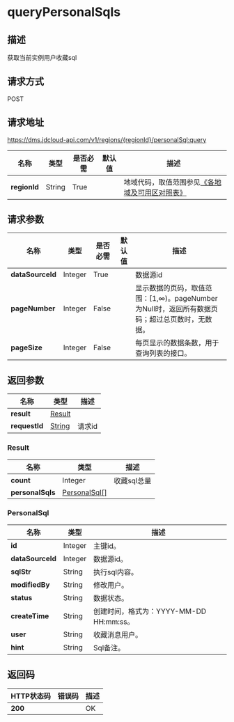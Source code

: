 # queryPersonalSqls


## 描述
获取当前实例用户收藏sql

## 请求方式
POST

## 请求地址
https://dms.jdcloud-api.com/v1/regions/{regionId}/personalSql:query

|名称|类型|是否必需|默认值|描述|
|---|---|---|---|---|
|**regionId**|String|True| |地域代码，取值范围参见[《各地域及可用区对照表》](../Enum-Definitions/Regions-AZ.md)|

## 请求参数
|名称|类型|是否必需|默认值|描述|
|---|---|---|---|---|
|**dataSourceId**|Integer|True| |数据源id|
|**pageNumber**|Integer|False| |显示数据的页码，取值范围：[1,∞)。pageNumber为Null时，返回所有数据页码；超过总页数时，无数据。|
|**pageSize**|Integer|False| |每页显示的数据条数，用于查询列表的接口。|


## 返回参数
|名称|类型|描述|
|---|---|---|
|**result**|[Result](querypersonalsqls#result)| |
|**requestId**|[String](querypersonalsqls#result)|请求id|

### <div id="result">Result</div>
|名称|类型|描述|
|---|---|---|
|**count**|Integer|收藏sql总量|
|**personalSqls**|[PersonalSql[]](querypersonalsqls#personalsql)| |
### <div id="personalsql">PersonalSql</div>
|名称|类型|描述|
|---|---|---|
|**id**|Integer|主键id。|
|**dataSourceId**|Integer|数据源id。|
|**sqlStr**|String|执行sql内容。|
|**modifiedBy**|String|修改用户。|
|**status**|String|数据状态。|
|**createTime**|String|创建时间，格式为：YYYY-MM-DD HH:mm:ss。|
|**user**|String|收藏消息用户。|
|**hint**|String|Sql备注。|

## 返回码
|HTTP状态码|错误码|描述|
|---|---|---|
|**200**||OK|
